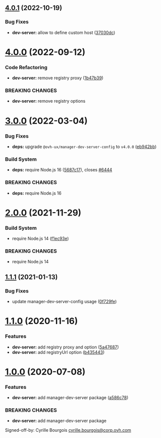 ## [4.0.1](https://github.com/ovh/manager/compare/@ovh-ux/manager-dev-server@4.0.0...@ovh-ux/manager-dev-server@4.0.1) (2022-10-19)


### Bug Fixes

* **dev-server:** allow to define custom host ([37030dc](https://github.com/ovh/manager/commit/37030dcfda4011ce417adc09788b96879f018400))



# [4.0.0](https://github.com/ovh/manager/compare/@ovh-ux/manager-dev-server@3.0.0...@ovh-ux/manager-dev-server@4.0.0) (2022-09-12)


### Code Refactoring

* **dev-server:** remove registry proxy ([1b47b39](https://github.com/ovh/manager/commit/1b47b3916722e88e1459ae029735e6e399745065))


### BREAKING CHANGES

* **dev-server:** remove registry options



# [3.0.0](https://github.com/ovh/manager/compare/@ovh-ux/manager-dev-server@2.0.0...@ovh-ux/manager-dev-server@3.0.0) (2022-03-04)


### Bug Fixes

* **deps:** upgrade `@ovh-ux/manager-dev-server-config` to `v4.0.0` ([eb942bb](https://github.com/ovh/manager/commit/eb942bb01a2d88cc879be6dc5d482c03bd4dc37a))


### Build System

* **deps:** require Node.js 16 ([5687c17](https://github.com/ovh/manager/commit/5687c17f1ae65c07ffde12abeecd0f9a955af8b0)), closes [#6444](https://github.com/ovh/manager/issues/6444)


### BREAKING CHANGES

* **deps:** require Node.js 16



# [2.0.0](https://github.com/ovh/manager/compare/@ovh-ux/manager-dev-server@1.1.1...@ovh-ux/manager-dev-server@2.0.0) (2021-11-29)


### Build System

* require Node.js 14 ([f1ec93e](https://github.com/ovh/manager/commit/f1ec93ef1156184dda02762eb62c0d838be495b6))


### BREAKING CHANGES

* require Node.js 14



## [1.1.1](https://github.com/ovh/manager/compare/@ovh-ux/manager-dev-server@1.1.0...@ovh-ux/manager-dev-server@1.1.1) (2021-01-13)


### Bug Fixes

* update manager-dev-server-config usage ([0f729fe](https://github.com/ovh/manager/commit/0f729fe9c26be55825cb63ee39f1586b7dd82847))



# [1.1.0](https://github.com/ovh/manager/compare/@ovh-ux/manager-dev-server@1.0.0...@ovh-ux/manager-dev-server@1.1.0) (2020-11-16)


### Features

* **dev-server:** add registry proxy and option ([5a47687](https://github.com/ovh/manager/commit/5a476877c8db7c433762d4d9a41a88e247bfeb93))
* **dev-server:** add registryUrl option ([b435443](https://github.com/ovh/manager/commit/b435443c2bb1e8682336c9f7262fdcbd6a662c0d))



# [1.0.0](https://github.com/ovh/manager/compare/@ovh-ux/manager-dev-server@0.0.0...@ovh-ux/manager-dev-server@1.0.0) (2020-07-08)


### Features

* **dev-server:** add manager-dev-server package ([a586c78](https://github.com/ovh/manager/commit/a586c78f42e40d11ff6e7ef62e6b4a41b213d159))


### BREAKING CHANGES

* **dev-server:** add manager-dev-server package

Signed-off-by: Cyrille Bourgois <cyrille.bourgois@corp.ovh.com>



